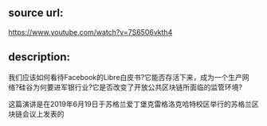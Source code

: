 ## source url:

https://www.youtube.com/watch?v=7S6506vkth4

## description:

我们应该如何看待Facebook的Libre白皮书?它能否存活下来，成为一个生产网络?硅谷为何要进军银行业?它是否改变了开放公共区块链所面临的监管环境?

这篇演讲是在2019年6月19日于苏格兰爱丁堡克雷格洛克哈特校区举行的苏格兰区块链会议上发表的
